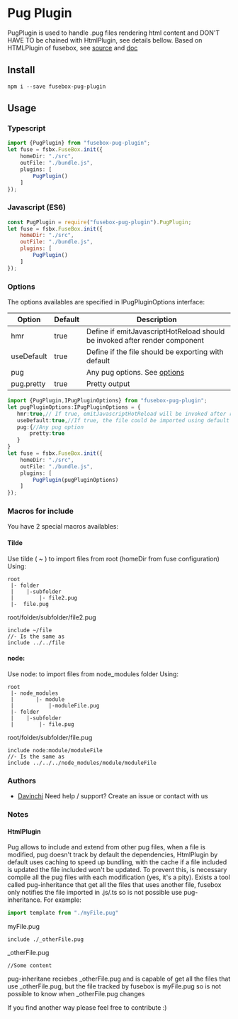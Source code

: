 # Pug Plugin
PugPlugin is used to handle .pug files rendering html content and DON'T HAVE TO be chained with HtmlPlugin, see details bellow.
Based on HTMLPlugin of fusebox, see [source](https://github.com/fuse-box/fuse-box/blob/master/src/plugins/HTMLplugin.ts) and [doc](http://fuse-box.org/#html-plugin)
## Install
    npm i --save fusebox-pug-plugin
    
## Usage

### Typescript

```Typescript
import {PugPlugin} from "fusebox-pug-plugin";
let fuse = fsbx.FuseBox.init({
    homeDir: "./src",
    outFile: "./bundle.js",
    plugins: [
	    PugPlugin()
    ]
});
```
### Javascript (ES6)

```javascript
const PugPlugin = require("fusebox-pug-plugin").PugPlugin;
let fuse = fsbx.FuseBox.init({
    homeDir: "./src",
    outFile: "./bundle.js",
    plugins: [
	    PugPlugin()
    ]
});
```
### Options
The options availables are specified in IPugPluginOptions interface:

 Option     | Default | Description                                                                  
------------|---------|------------------------------------------------------------------------------
 hmr        | true    | Define if emitJavascriptHotReload should be invoked after render component   
 useDefault | true    | Define if the file should be exporting with default                          
 pug        |         | Any pug options. See [options](https://pugjs.org/api/reference.html#options )
 pug.pretty | true    | Pretty output                                                                

```Typescript
import {PugPlugin,IPugPluginOptions} from "fusebox-pug-plugin";
let pugPluginOptions:IPugPluginOptions = {
   hmr:true,// If true, emitJavascriptHotReload will be invoked after render component
   useDefault:true,//If true, the file could be imported using default export
   pug:{//Any pug option
       pretty:true
   }
}
let fuse = fsbx.FuseBox.init({
    homeDir: "./src",
    outFile: "./bundle.js",
    plugins: [
	    PugPlugin(pugPluginOptions)
    ]
});
```	
### Macros for include
You have 2 special macros availables:

#### Tilde
Use tilde ( ~ ) to import files from root (homeDir from fuse configuration)
Using:
```
root
 |- folder
 |    |-subfolder
 |		  |- file2.pug
 |-  file.pug 
```
root/folder/subfolder/file2.pug
```jade
include ~/file
//- Is the same as
include ../../file
```

#### node:
Use node: to import files from node_modules folder
Using:
```
root
 |- node_modules
 |		 |- module
 |			 |-moduleFile.pug
 |- folder
 |    |-subfolder
 |		  |- file.pug
```
root/folder/subfolder/file.pug
```jade
include node:module/moduleFile
//- Is the same as
include ../../../node_modules/module/moduleFile
```

### Authors
- [Davinchi](http://www.davinchi.es/) Need help / support? Create an issue or contact with us

### Notes
#### HtmlPlugin
Pug allows to include and extend from other pug files, when a file is modified, pug doesn't track by default the dependencies, HtmlPlugin by default uses caching to speed up bundling, with the cache if a file included is updated the file included won't be updated.
To prevent this, is necessary compile all the pug files with each modification (yes, it's a pity).
Exists a tool called pug-inheritance that get all the files that uses another file, fusebox only notifies the file imported in .js/.ts so is not possible use pug-inheritance.
For example:
```Typescript
import template from "./myFile.pug"
```
myFile.pug
```jade
include ./_otherFile.pug
```
_otherFile.pug
```jade
//Some content
```
pug-inheritane reciebes _otherFile.pug and is capable of get all the files that use _otherFile.pug, but the file tracked by fusebox is myFile.pug so is not possible to know when _otherFile.pug changes

If you find another way please feel free to contribute :)
